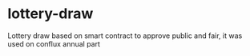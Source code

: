 # lottery-draw
Lottery draw based on smart contract to approve public and fair, it was used on conflux annual part
